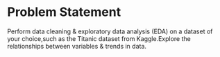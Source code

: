 # Problem Statement
Perform data cleaning & exploratory data analysis (EDA) on a dataset of your choice,such as the Titanic dataset from Kaggle.Explore the relationships between variables & trends in data.
